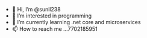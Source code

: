 - 👋 Hi, I’m @sunil238
- 👀 I’m interested in programming 
- 🌱 I’m currently learning .net core and microservices 
- 📫 How to reach me ...7702185951

<!---
sunil238/sunil238 is a ✨ special ✨ repository because its `README.md` (this file) appears on your GitHub profile.
You can click the Preview link to take a look at your changes.
--->
